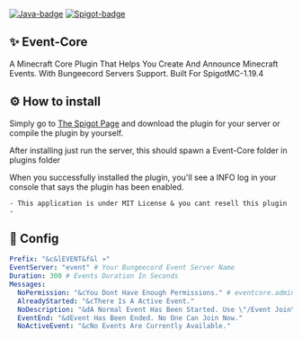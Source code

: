 [![Java-badge](https://forthebadge.com/images/badges/made-with-java.svg)](https://g.co/kgs/LhfxBU)
[![Spigot-badge](https://user-images.githubusercontent.com/102294006/234592459-763d181e-43f1-47f2-972a-93b612bcb7fe.svg)](https://g.co/kgs/LhfxBU)


## ✨ Event-Core
A Minecraft Core Plugin That Helps You Create And Announce Minecraft Events. With Bungeecord Servers Support. Built For SpigotMC-1.19.4

## ⚙ How to install
Simply go to [The Spigot Page](https://spigotmc.org) and download the plugin for your server or compile the plugin by yourself.

After installing just run the server, this should spawn a Event-Core folder in plugins folder

When you successfully installed the plugin, you'll see a INFO log in your console that says the plugin has been enabled.

```
- This application is under MIT License & you cant resell this plugin -
```

## 🔹 Config
```yml
Prefix: "&c&lEVENT&f&l »"
EventServer: "event" # Your Bungeecord Event Server Name
Duration: 300 # Events Duration In Seconds
Messages:
  NoPermission: "&cYou Dont Have Enough Permissions." # eventcore.admin
  AlreadyStarted: "&cThere Is A Active Event."
  NoDescription: "&dA Normal Event Has Been Started. Use \"/Event Join\" To Participate."
  EventEnd: "&dEvent Has Been Ended. No One Can Join Now."
  NoActiveEvent: "&cNo Events Are Currently Available."
```
